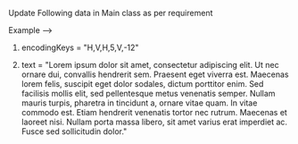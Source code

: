 Update Following data in Main class as per requirement

Example -->

1. encodingKeys = "H,V,H,5,V,-12"

2. text = "Lorem ipsum dolor sit amet, consectetur adipiscing elit. Ut nec
ornare dui, convallis hendrerit sem. Praesent eget viverra est.
Maecenas lorem felis, suscipit eget dolor sodales, dictum
porttitor enim. Sed facilisis mollis elit, sed pellentesque
metus venenatis semper. Nullam mauris turpis, pharetra in
tincidunt a, ornare vitae quam. In vitae commodo est. Etiam
hendrerit venenatis tortor nec rutrum. Maecenas et laoreet nisi.
Nullam porta massa libero, sit amet varius erat imperdiet ac.
Fusce sed sollicitudin dolor."

 